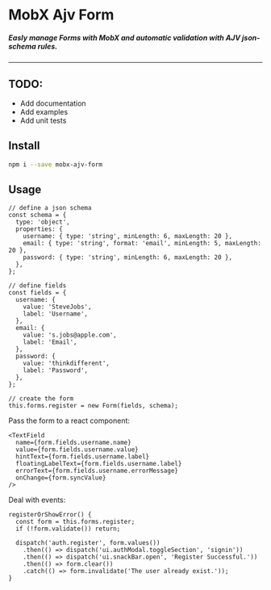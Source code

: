 # MobX Ajv Form

##### Easly manage Forms with MobX and automatic validation with AJV json-schema rules.

---

## TODO:

- Add documentation
- Add examples
- Add unit tests

## Install

```bash
npm i --save mobx-ajv-form
```

## Usage

```
// define a json schema
const schema = {
  type: 'object',
  properties: {
    username: { type: 'string', minLength: 6, maxLength: 20 },
    email: { type: 'string', format: 'email', minLength: 5, maxLength: 20 },
    password: { type: 'string', minLength: 6, maxLength: 20 },
  },
};

// define fields
const fields = {
  username: {
    value: 'SteveJobs',
    label: 'Username',
  },
  email: {
    value: 's.jobs@apple.com',
    label: 'Email',
  },
  password: {
    value: 'thinkdifferent',
    label: 'Password',
  },
};

// create the form
this.forms.register = new Form(fields, schema);
```

Pass the form to a react component:

````
<TextField
  name={form.fields.username.name}
  value={form.fields.username.value}
  hintText={form.fields.username.label}
  floatingLabelText={form.fields.username.label}
  errorText={form.fields.username.errorMessage}
  onChange={form.syncValue}
/>
````

Deal with events:

```
registerOrShowError() {
  const form = this.forms.register;
  if (!form.validate()) return;

  dispatch('auth.register', form.values())
    .then(() => dispatch('ui.authModal.toggleSection', 'signin'))
    .then(() => dispatch('ui.snackBar.open', 'Register Successful.'))
    .then(() => form.clear())
    .catch(() => form.invalidate('The user already exist.'));
}
```
